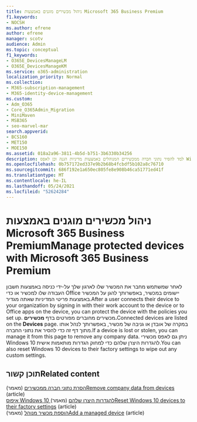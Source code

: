 ```yaml
---
title: ניהול מכשירים מוגנים באמצעות Microsoft 365 Business Premium
f1.keywords:
- NOCSH
ms.author: efrene
author: efrene
manager: scotv
audience: Admin
ms.topic: conceptual
f1_keywords:
- O365E_DevicesManageLM
- O365E_DevicesManageKM
ms.service: o365-administration
localization_priority: Normal
ms.collection:
- M365-subscription-management
- M365-identity-device-management
ms.custom:
- Adm_O365
- Core_O365Admin_Migration
- MiniMaven
- MSB365
- seo-marvel-mar
search.appverid:
- BCS160
- MET150
- MOE150
ms.assetid: 018a2a96-3811-4b5d-b751-3b6330b34256
description: למד להסיר נתוני חברה ממכשירים המנוהלים באמצעות מדיניות הגנה וכן לאפס Windows 10 התקנים להגדרות היצרן שלהם.
ms.openlocfilehash: 0b757172ed337e9b2b68b4fcbdf5b102a8c76710
ms.sourcegitcommit: 686f192e1a650ec805fe8e908b46ca51771ed41f
ms.translationtype: MT
ms.contentlocale: he-IL
ms.lasthandoff: 05/24/2021
ms.locfileid: "52624284"
---
```

# <a name="manage-protected-devices-with-microsoft-365-business-premium"></a><span data-ttu-id="5aca6-103">ניהול מכשירים מוגנים באמצעות Microsoft 365 Business Premium</span><span class="sxs-lookup"><span data-stu-id="5aca6-103">Manage protected devices with Microsoft 365 Business Premium</span></span>

<span data-ttu-id="5aca6-104">לאחר שמשתמש מחבר את המכשיר שלו לארגון שלך על-ידי כניסה באמצעות חשבון העבודה שלו למכשיר או כדי Office יישומים במכשיר, באפשרותך להגן על המכשיר באמצעות פריטי המדיניות שאתה מגדיר.</span><span class="sxs-lookup"><span data-stu-id="5aca6-104">After a user connects their device to your organization by signing in with their work account to the device or to Office apps on the device, you can protect the device with the policies you set up.</span></span> <span data-ttu-id="5aca6-105">מכשירים מחוברים מפורטים בדף **מכשירים.**</span><span class="sxs-lookup"><span data-stu-id="5aca6-105">Connected devices are listed on the **Devices** page.</span></span> <span data-ttu-id="5aca6-106">במקרה של אובדן או גניבה של מכשיר, באפשרותך לנהל אותו מתוך דף זה כדי להסיר את נתוני החברה.</span><span class="sxs-lookup"><span data-stu-id="5aca6-106">If a device is lost or stolen, you can manage it from this page to remove any company data.</span></span> <span data-ttu-id="5aca6-107">ניתן גם לאפס מכשירי Windows 10 להגדרות היצרן שלהם כדי למחוק הגדרות מותאמות אישית.</span><span class="sxs-lookup"><span data-stu-id="5aca6-107">You can also reset Windows 10 devices to their factory settings to wipe out any custom settings.</span></span> 

## <a name="related-content"></a><span data-ttu-id="5aca6-108">תוכן קשור</span><span class="sxs-lookup"><span data-stu-id="5aca6-108">Related content</span></span>
  
<span data-ttu-id="5aca6-109">[הסרת נתוני חברה ממכשירים](remove-company-data.md) (מאמר)</span><span class="sxs-lookup"><span data-stu-id="5aca6-109">[Remove company data from devices](remove-company-data.md) (article)</span></span>\
<span data-ttu-id="5aca6-110">[איפוס Windows 10 להגדרות היצרן שלהם](reset-devices-to-factory-settings.md) (מאמר)</span><span class="sxs-lookup"><span data-stu-id="5aca6-110">[Reset Windows 10 devices to their factory settings](reset-devices-to-factory-settings.md) (article)</span></span>\
<span data-ttu-id="5aca6-111">[הוספת מכשיר מנוהל](./app-protection-settings-for-android-and-ios.md) (מאמר)</span><span class="sxs-lookup"><span data-stu-id="5aca6-111">[Add a managed device](./app-protection-settings-for-android-and-ios.md) (article)</span></span>
